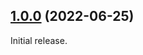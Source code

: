 
## [1.0.0](https://github.com/delgan/config-formatter/releases/tag/1.0.0) (2022-06-25)

Initial release.

